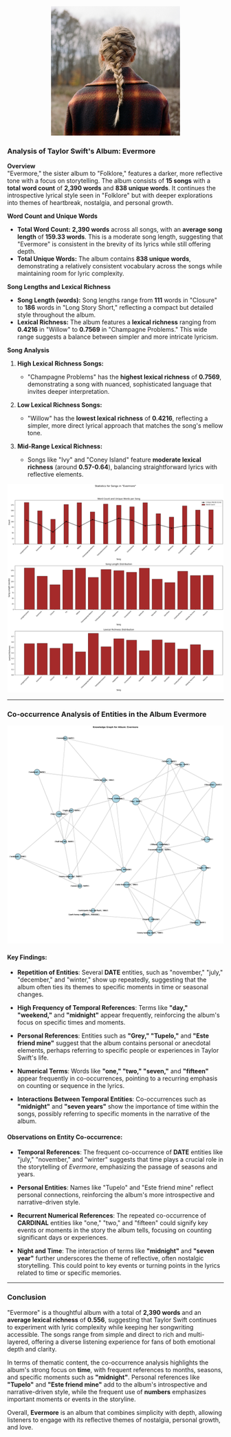 <p align="center">
  <img src="https://github.com/amerchant23/MSDS-453-Final-Project/blob/main/Images/Album%20Art/Evermore.jpg" width="300" />
</p>

### Analysis of Taylor Swift's Album: Evermore
**Overview**  
"Evermore," the sister album to "Folklore," features a darker, more reflective tone with a focus on storytelling. The album consists of **15 songs** with a **total word count** of **2,390 words** and **838 unique words**. It continues the introspective lyrical style seen in "Folklore" but with deeper explorations into themes of heartbreak, nostalgia, and personal growth.

**Word Count and Unique Words**  
- **Total Word Count:** **2,390 words** across all songs, with an **average song length** of **159.33 words**. This is a moderate song length, suggesting that "Evermore" is consistent in the brevity of its lyrics while still offering depth.
- **Total Unique Words:** The album contains **838 unique words**, demonstrating a relatively consistent vocabulary across the songs while maintaining room for lyric complexity.

**Song Lengths and Lexical Richness**  
- **Song Length (words):** Song lengths range from **111** words in "Closure" to **186** words in "Long Story Short," reflecting a compact but detailed style throughout the album.
- **Lexical Richness:** The album features a **lexical richness** ranging from **0.4216** in "Willow" to **0.7569** in "Champagne Problems." This wide range suggests a balance between simpler and more intricate lyricism.

**Song Analysis**  
1. **High Lexical Richness Songs:**
   - "Champagne Problems" has the **highest lexical richness** of **0.7569**, demonstrating a song with nuanced, sophisticated language that invites deeper interpretation.

2. **Low Lexical Richness Songs:**
   - "Willow" has the **lowest lexical richness** of **0.4216**, reflecting a simpler, more direct lyrical approach that matches the song's mellow tone.

3. **Mid-Range Lexical Richness:**
   - Songs like "Ivy" and "Coney Island" feature **moderate lexical richness** (around **0.57-0.64**), balancing straightforward lyrics with reflective elements.

<p align="center">
  <img src="https://github.com/amerchant23/MSDS-453-Final-Project/blob/main/Images/Album%20Analysis%20Visuals/Album9.png" />
</p>

---

### Co-occurrence Analysis of Entities in the Album Evermore

<p align="center">
  <img src="https://github.com/amerchant23/MSDS-453-Final-Project/blob/main/Images/Album%20Analysis%20Visuals/Evermore_entity_graph.png" />
</p>


#### Key Findings:
- **Repetition of Entities**: Several **DATE** entities, such as "november," "july," "december," and "winter," show up repeatedly, suggesting that the album often ties its themes to specific moments in time or seasonal changes.
  
- **High Frequency of Temporal References**: Terms like **"day," "weekend,"** and **"midnight"** appear frequently, reinforcing the album's focus on specific times and moments.

- **Personal References**: Entities such as **"Grey," "Tupelo,"** and **"Este friend mine"** suggest that the album contains personal or anecdotal elements, perhaps referring to specific people or experiences in Taylor Swift's life.

- **Numerical Terms**: Words like **"one," "two," "seven,"** and **"fifteen"** appear frequently in co-occurrences, pointing to a recurring emphasis on counting or sequence in the lyrics.

- **Interactions Between Temporal Entities**: Co-occurrences such as **"midnight"** and **"seven years"** show the importance of time within the songs, possibly referring to specific moments in the narrative of the album.

#### Observations on Entity Co-occurrence:
- **Temporal References**: The frequent co-occurrence of **DATE** entities like "july," "november," and "winter" suggests that time plays a crucial role in the storytelling of *Evermore*, emphasizing the passage of seasons and years.
  
- **Personal Entities**: Names like "Tupelo" and "Este friend mine" reflect personal connections, reinforcing the album's more introspective and narrative-driven style.

- **Recurrent Numerical References**: The repeated co-occurrence of **CARDINAL** entities like "one," "two," and "fifteen" could signify key events or moments in the story the album tells, focusing on counting significant days or experiences.

- **Night and Time**: The interaction of terms like **"midnight"** and **"seven year"** further underscores the theme of reflective, often nostalgic storytelling. This could point to key events or turning points in the lyrics related to time or specific memories.

---

### Conclusion  
"Evermore" is a thoughtful album with a total of **2,390 words** and an **average lexical richness** of **0.556**, suggesting that Taylor Swift continues to experiment with lyric complexity while keeping her songwriting accessible. The songs range from simple and direct to rich and multi-layered, offering a diverse listening experience for fans of both emotional depth and clarity.

In terms of thematic content, the co-occurrence analysis highlights the album's strong focus on **time**, with frequent references to months, seasons, and specific moments such as **"midnight"**. Personal references like **"Tupelo"** and **"Este friend mine"** add to the album's introspective and narrative-driven style, while the frequent use of **numbers** emphasizes important moments or events in the storyline.

Overall, **Evermore** is an album that combines simplicity with depth, allowing listeners to engage with its reflective themes of nostalgia, personal growth, and love.
